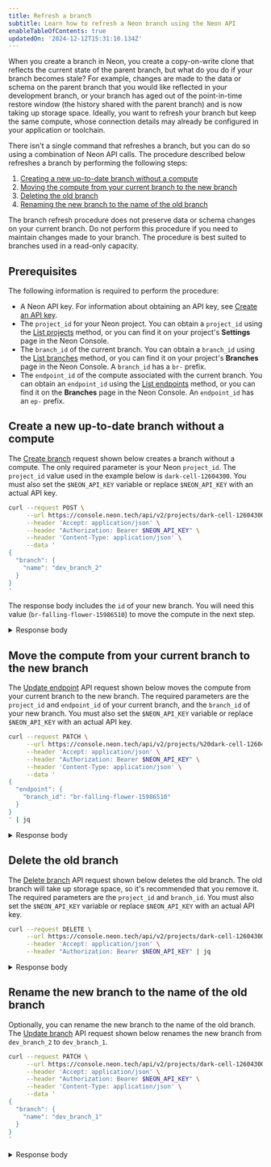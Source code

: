 ```yaml
---
title: Refresh a branch
subtitle: Learn how to refresh a Neon branch using the Neon API
enableTableOfContents: true
updatedOn: '2024-12-12T15:31:10.134Z'
---
```


When you create a branch in Neon, you create a copy-on-write clone that reflects the current state of the parent branch, but what do you do if your branch becomes stale? For example, changes are made to the data or schema on the parent branch that you would like reflected in your development branch, or your branch has aged out of the point-in-time restore window (the history shared with the parent branch) and is now taking up storage space. Ideally, you want to refresh your branch but keep the same compute, whose connection details may already be configured in your application or toolchain.

There isn't a single command that refreshes a branch, but you can do so using a combination of Neon API calls. The procedure described below refreshes a branch by performing the following steps:

1. [Creating a new up-to-date branch without a compute](#create-a-new-up-to-date-branch-without-a-compute)
2. [Moving the compute from your current branch to the new branch](#move-the-compute-from-your-current-branch-to-the-new-branch)
3. [Deleting the old branch](#delete-the-old-branch)
4. [Renaming the new branch to the name of the old branch](#rename-the-new-branch-to-the-name-of-the-old-branch)

<Admonition type="important">
The branch refresh procedure does not preserve data or schema changes on your current branch. Do not perform this procedure if you need to maintain changes made to your branch. The procedure is best suited to branches used in a read-only capacity.
</Admonition>

## Prerequisites

The following information is required to perform the procedure:

- A Neon API key. For information about obtaining an API key, see [Create an API key](/docs/manage/api-keys#create-an-api-key).
- The `project_id` for your Neon project. You can obtain a `project_id` using the [List projects](https://api-docs.neon.tech/reference/listprojects) method, or you can find it on your project's **Settings** page in the Neon Console.
- The `branch_id` of the current branch. You can obtain a `branch_id` using the [List branches](https://api-docs.neon.tech/reference/listprojectbranches) method, or you can find it on your project's **Branches** page in the Neon Console. A `branch_id` has a `br-` prefix.
- The `endpoint_id` of the compute associated with the current branch. You can obtain an `endpoint_id` using the [List endpoints](https://api-docs.neon.tech/reference/listprojectendpoints) method, or you can find it on the **Branches** page in the Neon Console. An `endpoint_id` has an `ep-` prefix.

## Create a new up-to-date branch without a compute

The [Create branch](https://api-docs.neon.tech/reference/createprojectbranch) request shown below creates a branch without a compute. The only required parameter is your Neon `project_id`. The `project_id` value used in the example below is `dark-cell-12604300`. You must also set the `$NEON_API_KEY` variable or replace `$NEON_API_KEY` with an actual API key.

```bash
curl --request POST \
     --url https://console.neon.tech/api/v2/projects/dark-cell-12604300/branches \
     --header 'Accept: application/json' \
     --header "Authorization: Bearer $NEON_API_KEY" \
     --header 'Content-Type: application/json' \
     --data '
{
  "branch": {
    "name": "dev_branch_2"
  }
}
'
```

The response body includes the `id` of your new branch. You will need this value (`br-falling-flower-15986510`) to move the compute in the next step.

<details>
<summary>Response body</summary>
```json
{
  "branch": {
    "id": "br-falling-flower-15986510",
    "project_id": "dark-cell-12604300",
    "parent_id": "br-bold-grass-13759798",
    "parent_lsn": "0/1EAB620",
    "name": "dev_branch_2",
    "current_state": "init",
    "pending_state": "ready",
    "creation_source": "console",
    "default": false,
    "cpu_used_sec": 0,
    "compute_time_seconds": 0,
    "active_time_seconds": 0,
    "written_data_bytes": 0,
    "data_transfer_bytes": 0,
    "created_at": "2023-09-05T17:02:37Z",
    "updated_at": "2023-09-05T17:02:37Z"
  },
  "endpoints": [],
  "operations": [
    {
      "id": "d67c531b-1b00-44e0-b3d7-4bf306b030c0",
      "project_id": "dark-cell-12604300",
      "branch_id": "br-falling-flower-15986510",
      "action": "create_branch",
      "status": "running",
      "failures_count": 0,
      "created_at": "2023-09-05T17:02:37Z",
      "updated_at": "2023-09-05T17:02:37Z",
      "total_duration_ms": 0
    }
  ],
  "roles": [
    {
      "branch_id": "br-falling-flower-15986510",
      "name": "daniel",
      "protected": false,
      "created_at": "2023-09-05T16:25:57Z",
      "updated_at": "2023-09-05T16:25:57Z"
    }
  ],
  "databases": [
    {
      "id": 5840511,
      "branch_id": "br-falling-flower-15986510",
      "name": "neondb",
      "owner_name": "daniel",
      "created_at": "2023-09-05T16:25:57Z",
      "updated_at": "2023-09-05T16:25:57Z"
    }
  ]
}
```
</details>

## Move the compute from your current branch to the new branch

The [Update endpoint](https://api-docs.neon.tech/reference/updateprojectendpoint) API request shown below moves the compute from your current branch to the new branch. The required parameters are the `project_id` and `endpoint_id` of your current branch, and the `branch_id` of your new branch. You must also set the `$NEON_API_KEY` variable or replace `$NEON_API_KEY` with an actual API key.

```bash shouldWrap
curl --request PATCH \
     --url https://console.neon.tech/api/v2/projects/%20dark-cell-12604300/endpoints/ep-divine-violet-55990977 \
     --header 'Accept: application/json' \
     --header "Authorization: Bearer $NEON_API_KEY" \
     --header 'Content-Type: application/json' \
     --data '
{
  "endpoint": {
    "branch_id": "br-falling-flower-15986510"
  }
}
' | jq
```

<details>
<summary>Response body</summary>
```json
{
  "endpoint": {
    "host": "ep-divine-violet-55990977.us-east-2.aws.neon.tech",
    "id": "ep-divine-violet-55990977",
    "project_id": "dark-cell-12604300",
    "branch_id": "br-falling-flower-15986510",
    "autoscaling_limit_min_cu": 0.25,
    "autoscaling_limit_max_cu": 0.25,
    "region_id": "aws-us-east-2",
    "type": "read_write",
    "current_state": "idle",
    "settings": {},
    "pooler_enabled": false,
    "pooler_mode": "transaction",
    "disabled": false,
    "passwordless_access": true,
    "last_active": "2000-01-01T00:00:00Z",
    "creation_source": "console",
    "created_at": "2023-09-05T16:53:14Z",
    "updated_at": "2023-09-05T17:07:26Z",
    "proxy_host": "us-east-2.aws.neon.tech",
    "suspend_timeout_seconds": 0,
    "provisioner": "k8s-pod"
  },
  "operations": []
}
```
</details>

## Delete the old branch

The [Delete branch](https://api-docs.neon.tech/reference/deleteprojectbranch) API request shown below deletes the old branch. The old branch will take up storage space, so it's recommended that you remove it. The required parameters are the `project_id` and `branch_id`. You must also set the `$NEON_API_KEY` variable or replace `$NEON_API_KEY` with an actual API key.

```bash shouldWrap
curl --request DELETE \
     --url https://console.neon.tech/api/v2/projects/dark-cell-12604300/branches/br-wandering-forest-45768684 \
     --header 'Accept: application/json' \
     --header "Authorization: Bearer $NEON_API_KEY" | jq
```

<details>
<summary>Response body</summary>
```json
{
  "branch": {
    "id": "br-wandering-forest-45768684",
    "project_id": "dark-cell-12604300",
    "parent_id": "br-bold-grass-13759798",
    "parent_lsn": "0/1EAB620",
    "name": "dev_branch_1",
    "current_state": "ready",
    "logical_size": 29679616,
    "creation_source": "console",
    "default": false,
    "cpu_used_sec": 0,
    "compute_time_seconds": 0,
    "active_time_seconds": 0,
    "written_data_bytes": 0,
    "data_transfer_bytes": 0,
    "created_at": "2023-09-05T16:53:14Z",
    "updated_at": "2023-09-05T17:09:19Z"
  },
  "operations": [
    {
      "id": "d5e39417-c35f-43df-b248-e2ee5c7f04e3",
      "project_id": "dark-cell-12604300",
      "branch_id": "br-wandering-forest-45768684",
      "action": "delete_timeline",
      "status": "running",
      "failures_count": 0,
      "created_at": "2023-09-05T17:09:19Z",
      "updated_at": "2023-09-05T17:09:19Z",
      "total_duration_ms": 0
    }
  ]
}
```
</details>

## Rename the new branch to the name of the old branch

Optionally, you can rename the new branch to the name of the old branch. The [Update branch](https://api-docs.neon.tech/reference/updateprojectbranch) API request shown below renames the new branch from `dev_branch_2` to `dev_branch_1`.

```bash shouldWrap
curl --request PATCH \
     --url https://console.neon.tech/api/v2/projects/dark-cell-12604300/branches/br-falling-flower-15986510 \
     --header 'Accept: application/json' \
     --header "Authorization: Bearer $NEON_API_KEY" \
     --header 'Content-Type: application/json' \
     --data '
{
  "branch": {
    "name": "dev_branch_1"
  }
}
'
```

<details>
<summary>Response body</summary>
```json
{
  "branch": {
    "id": "br-falling-flower-15986510",
    "project_id": "dark-cell-12604300",
    "parent_id": "br-bold-grass-13759798",
    "parent_lsn": "0/1EAB620",
    "name": "dev_branch_1",
    "current_state": "ready",
    "creation_source": "console",
    "default": false,
    "cpu_used_sec": 0,
    "compute_time_seconds": 0,
    "active_time_seconds": 0,
    "written_data_bytes": 0,
    "data_transfer_bytes": 0,
    "created_at": "2023-09-05T17:02:37Z",
    "updated_at": "2023-09-05T17:14:47Z"
  },
  "operations": []
}
```

</details>
